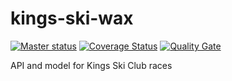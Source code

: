 # kings-ski-wax

[![Master status](https://travis-ci.org/andrewflbarnes/kings-ski-wax.svg?branch=master)](https://travis-ci.org/andrewflbarnes/kings-ski-wax) 
[![Coverage Status](https://coveralls.io/repos/github/andrewflbarnes/kings-ski-wax/badge.svg?branch=master)](https://coveralls.io/github/andrewflbarnes/kings-ski-wax?branch=master) 
[![Quality Gate](https://sonarcloud.io/api/badges/gate?key=org.kingsski:kings-ski-wax)](https://sonarcloud.io/dashboard?id=org.kingsski:kings-ski-wax)

API and model for Kings Ski Club races
